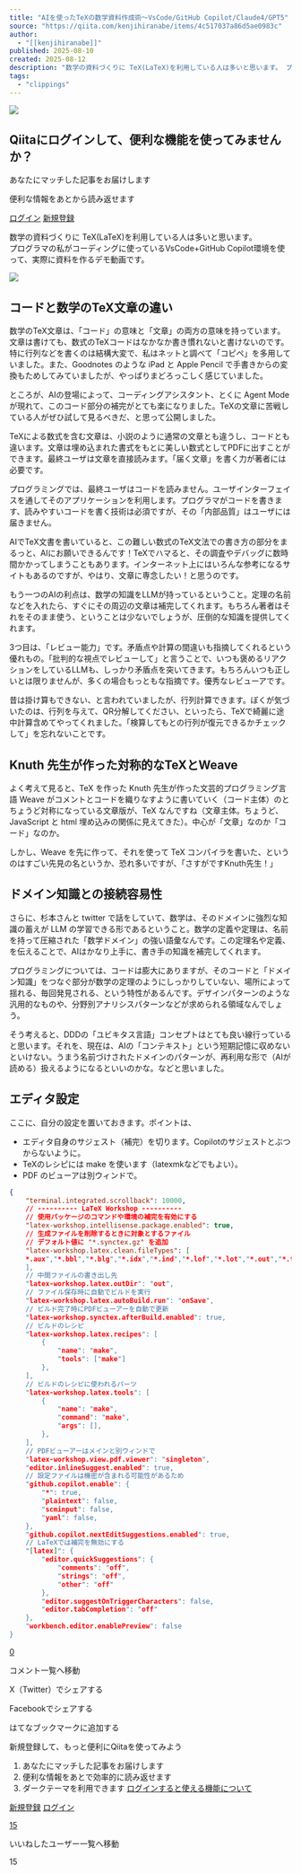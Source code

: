 ```yaml
---
title: "AIを使ったTeXの数学資料作成術〜VsCode/GitHub Copilot/Claude4/GPT5"
source: "https://qiita.com/kenjihiranabe/items/4c517037a86d5ae0983c"
author:
  - "[[kenjihiranabe]]"
published: 2025-08-10
created: 2025-08-12
description: "数学の資料づくりに TeX(LaTeX)を利用している人は多いと思います。 プログラマの私がコーディングに使っているVsCode+GitHub Copilot環境を使って、実際に資料を作るデモ動画です。 コードと数学のTeX文章の違い 数学のTeX文章は、「コード」の意..."
tags:
  - "clippings"
---
```

![](https://relay-dsp.ad-m.asia/dmp/sync/bizmatrix?pid=c3ed207b574cf11376&d=x18o8hduaj&uid=)

## Qiitaにログインして、便利な機能を使ってみませんか？

あなたにマッチした記事をお届けします

便利な情報をあとから読み返せます

[ログイン](https://qiita.com/login?callback_action=login_or_signup&redirect_to=%2Fkenjihiranabe%2Fitems%2F4c517037a86d5ae0983c&realm=qiita) [新規登録](https://qiita.com/signup?callback_action=login_or_signup&redirect_to=%2Fkenjihiranabe%2Fitems%2F4c517037a86d5ae0983c&realm=qiita)

数学の資料づくりに TeX(LaTeX)を利用している人は多いと思います。  
プログラマの私がコーディングに使っているVsCode+GitHub Copilot環境を使って、実際に資料を作るデモ動画です。

![](https://www.youtube.com/watch?v=jyjmfGLAL-w)

## コードと数学のTeX文章の違い

数学のTeX文章は、「コード」の意味と「文章」の両方の意味を持っています。  
文章は書けても、数式のTeXコードはなかなか書き慣れないと書けないのです。特に行列などを書くのは結構大変で、私はネットと調べて「コピペ」を多用していました。また、Goodnotes のような iPad と Apple Pencil で手書きからの変換もためしてみていましたが、やっぱりまどろっこしく感じていました。

ところが、AIの登場によって、コーディングアシスタント、とくに Agent Modeが現れて、このコード部分の補完がとても楽になりました。TeXの文章に苦戦している人がぜひ試して見るべきだ、と思って公開しました。

TeXによる数式を含む文章は、小説のように通常の文章とも違うし、コードとも違います。文章は埋め込まれた書式をもとに美しい数式としてPDFに出すことができます。最終ユーザは文章を直接読みます。「届く文章」を書く力が著者には必要です。

プログラミングでは、最終ユーザはコードを読みません。ユーザインターフェイスを通してそのアプリケーションを利用します。プログラマがコードを書きます、読みやすいコードを書く技術は必須ですが、その「内部品質」はユーザには届きません。

AIでTeX文書を書いていると、この難しい数式のTeX文法での書き方の部分をまるっと、AIにお願いできるんです！TeXでハマると、その調査やデバッグに数時間かかってしまうこともあります。インターネット上にはいろんな参考になるサイトもあるのですが、やはり、文章に専念したい！と思うのです。

もう一つのAIの利点は、数学の知識をLLMが持っているということ。定理の名前などを入れたら、すぐにその周辺の文章は補完してくれます。もちろん著者はそれをそのまま使う、ということは少ないでしょうが、圧倒的な知識を提供してくれます。

3つ目は、「レビュー能力」です。矛盾点や計算の間違いも指摘してくれるという優れもの。「批判的な視点でレビューして」と言うことで、いつも褒めるリアクションをしているLLMも、しっかり矛盾点を突いてきます。もちろんいつも正しいとは限りませんが、多くの場合もっともな指摘です。優秀なレビューアです。

昔は掛け算もできない、と言われていましたが、行列計算できます。ぼくが気づいたのは、行列を与えて、QR分解してください、といったら、TeXで綺麗に途中計算含めてやってくれました。「検算してもとの行列が復元できるかチェックして」を忘れないことです。

## Knuth 先生が作った対称的なTeXとWeave

よく考えて見ると、TeX を作った Knuth 先生が作った文芸的プログラミング言語 Weave がコメントとコードを織りなすように書いていく（コード主体）のとちょうど対称になっている文章版が、TeX なんですね（文章主体。ちょうど、JavaScript と html 埋め込みの関係に見えてきた）。中心が「文章」なのか「コード」なのか。

しかし、Weave を先に作って、それを使って TeX コンパイラを書いた、というのはすごい先見の名というか、恐れ多いですが、「さすがですKnuth先生！」

## ドメイン知識との接続容易性

さらに、杉本さんと twitter で話をしていて、数学は、そのドメインに強烈な知識の蓄えが LLM の学習できる形であるということ。数学の定義や定理は、名前を持って圧縮された「数学ドメイン」の強い語彙なんです。この定理名や定義、を伝えることで、AIはかなり上手に、書き手の知識を補完してくれます。

プログラミングについては、コードは膨大にありますが、そのコードと「ドメイン知識」をつなぐ部分が数学の定理のようにしっかりしていない、場所によって揺れる、毎回発見される、という特性があるんです。デザインパターンのような汎用的なものや、分野別アナリシスパターンなどが求められる領域なんでしょう。

そう考えると、DDDの「ユビキタス言語」コンセプトはとても良い線行っていると思います。それを、現在は、AIの「コンテキスト」という短期記憶に収めないといけない。うまう名前づけされたドメインのパターンが、再利用な形で（AIが読める）扱えるようになるといいのかな。などと思いました。

## エディタ設定

ここに、自分の設定を置いておきます。ポイントは、

- エディタ自身のサジェスト（補完）を切ります。Copilotのサジェストとぶつからないように。
- TeXのレシピには make を使います（latexmkなどでもよい）。
- PDF のビューアは別ウィンドで。

```json
{
    "terminal.integrated.scrollback": 10000,
    // ---------- LaTeX Workshop ----------
    // 使用パッケージのコマンドや環境の補完を有効にする
    "latex-workshop.intellisense.package.enabled": true,
    // 生成ファイルを削除するときに対象とするファイル
    // デフォルト値に "*.synctex.gz" を追加
    "latex-workshop.latex.clean.fileTypes": [
    *.aux","*.bbl","*.blg","*.idx","*.ind","*.lof","*.lot","*.out","*.toc","*.acn","*.acr","*.alg","*.glg","*.glo","*.gls","*.ist","*.fls","*.log","*.fdb_latexmk","*.snm","*.nav","*.dvi","*.synctex.gz"
    ],
    // 中間ファイルの書き出し先
    "latex-workshop.latex.outDir": "out",
    // ファイル保存時に自動でビルドを実行
    "latex-workshop.latex.autoBuild.run": "onSave",
    // ビルド完了時にPDFビューアーを自動で更新
    "latex-workshop.synctex.afterBuild.enabled": true,
    // ビルドのレシピ
    "latex-workshop.latex.recipes": [
        {
            "name": "make",
            "tools": ["make"]
        },
    ],
    // ビルドのレシピに使われるパーツ
    "latex-workshop.latex.tools": [
        {
            "name": "make",
            "command": "make",
            "args": [],
        },
    ],
    // PDFビューアーはメインと別ウィンドで
    "latex-workshop.view.pdf.viewer": "singleton",
    "editor.inlineSuggest.enabled": true,
    // 設定ファイルは機密が含まれる可能性があるため
    "github.copilot.enable": {
        "*": true,
        "plaintext": false,
        "scminput": false,
        "yaml": false,
    },
    "github.copilot.nextEditSuggestions.enabled": true,
    // LaTeXでは補完を無効にする
    "[latex]": {
        "editor.quickSuggestions": {
            "comments": "off",
            "strings": "off",
            "other": "off"
        },
        "editor.suggestOnTriggerCharacters": false,
        "editor.tabCompletion": "off"
    },
    "workbench.editor.enablePreview": false
}
```

[0](https://qiita.com/kenjihiranabe/items/#comments)

コメント一覧へ移動

X（Twitter）でシェアする

Facebookでシェアする

はてなブックマークに追加する

新規登録して、もっと便利にQiitaを使ってみよう

1. あなたにマッチした記事をお届けします
2. 便利な情報をあとで効率的に読み返せます
3. ダークテーマを利用できます
[ログインすると使える機能について](https://help.qiita.com/ja/articles/qiita-login-user)

[新規登録](https://qiita.com/signup?callback_action=login_or_signup&redirect_to=%2Fkenjihiranabe%2Fitems%2F4c517037a86d5ae0983c&realm=qiita) [ログイン](https://qiita.com/login?callback_action=login_or_signup&redirect_to=%2Fkenjihiranabe%2Fitems%2F4c517037a86d5ae0983c&realm=qiita)

[15](https://qiita.com/kenjihiranabe/items/4c517037a86d5ae0983c/likers)

いいねしたユーザー一覧へ移動

15